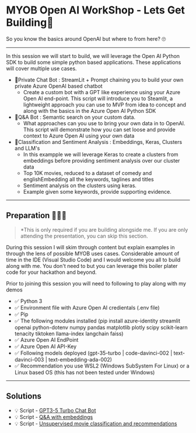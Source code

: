# MYOB Open AI WorkShop - Lets Get Building🤖 
So you know the basics around OpenAI but where to from here? 🙄

-------------------


In this session we will start to build, we will leverage the Open AI Python SDK to build some simple python based applications. These applications will cover multiple use cases. 

* 🔎Private Chat Bot : StreamLit + Prompt chaining you to build your own private Azure OpenAI based chatbot
  * Create a custom bot with a GPT like experience using your Azure Open AI end-point. This script will introduce you to Steamlit, a lightweight approach you can use to MVP from idea to concept and along with the basics in the Azure Open AI Python SDK
* 🤔Q&A Bot : Semantic search on your custom data.
  * What approaches can you use to bring your own data in to OpenAI. This script will demonstrate how you can set loose and provide context to Azure Open AI using your own data
* 🎥Classification and Sentiment Analysis : Embeddings, Keras, Clusters and LLM's
  * In this exampple we will leverage Keras to create a clusters from embeddings before providing sentiment analysis over our cluster data
  * Top 10K movies, reduced to a dataset of comedy and englishEmbedding all the keywords, taglines and titles
  * Sentiment analysis on the clusters using keras. 
  * Example given some keywords, provide supporting evidence. 


-------------------

## Preparation 🧑🏼‍💻 

> *This is only required if you are building alongside me. If you are only attending the presentation, you can skip this section.

During this session I will skim through content but explain examples in through the lens of possible MYOB uses cases.
Considerable amount of time in the IDE (Visual Studio Code) and I would welcome you all to build along with me.  You don't need to but you can leverage this boiler plater code for your hackathon and beyond. 

Prior to joining this session you will need to following to play along with my demos 

* ✅ Python 3
* ✅ Environment file with Azure Open AI credientals (.env file)
* ✅ Pip
* ✅ The following modules installed (pip install azure-identity streamlit openai python-dotenv numpy pandas matplotlib plotly scipy scikit-learn tenacity tiktoken llama-index langchain faiss)
* ✅ Azure Open AI EndPoint
* ✅ Azure Open AI API-Key
* ✅ Following models deployed (gpt-35-turbo | code-davinci-002 | text-davinci-003 | text-embedding-ada-002)
* ✅ Recommendation you use WSL2 (Windows SubSystem For Linux) or a Linux based OS (this has not been tested under Windows)

-------------------

## Solutions

* :bulb: Script - [GPT3-5 Turbo Chat Bot](exercises/solutions/qna_with_embeddings_solution.ipynb)
* :bulb: Script - [Q&A with embeddings](exercises/solutions/qna_with_embeddings_solution.ipynb)
* :bulb: Script - [Unsupervised movie classification and recommendations](exercises/solutions/movie_classification_unsupervised_incl_recommendations_solution.ipynb)
